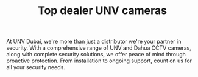 ---
id: 3
title:  "Top dealer UNV cameras"
body:   "At UNV Dubai, we're more than just a distributor we're your partner in security. With a comprehensive range of UNV and Dahua CCTV cameras, along with complete security solutions, we offer peace of mind through proactive protection. From installation to ongoing support, count on us for all your security needs."
icon: "../icons/hikvision.svg"
---